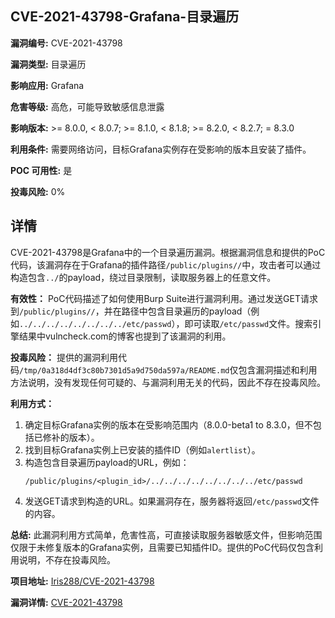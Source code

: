 ## CVE-2021-43798-Grafana-目录遍历

**漏洞编号:** CVE-2021-43798

**漏洞类型:** 目录遍历

**影响应用:** Grafana

**危害等级:** 高危，可能导致敏感信息泄露

**影响版本:** >= 8.0.0, < 8.0.7; >= 8.1.0, < 8.1.8; >= 8.2.0, < 8.2.7; = 8.3.0

**利用条件:** 需要网络访问，目标Grafana实例存在受影响的版本且安装了插件。

**POC 可用性:** 是

**投毒风险:** 0%

## 详情

CVE-2021-43798是Grafana中的一个目录遍历漏洞。根据漏洞信息和提供的PoC代码，该漏洞存在于Grafana的插件路径`/public/plugins//`中，攻击者可以通过构造包含`../`的payload，绕过目录限制，读取服务器上的任意文件。 

**有效性：**
PoC代码描述了如何使用Burp Suite进行漏洞利用。通过发送GET请求到`/public/plugins//`，并在路径中包含目录遍历的payload（例如`../../../../../../../../etc/passwd`），即可读取`/etc/passwd`文件。搜索引擎结果中vulncheck.com的博客也提到了该漏洞的利用。

**投毒风险：**
提供的漏洞利用代码`/tmp/0a318d4df3c80b7301d5a9d750da597a/README.md`仅包含漏洞描述和利用方法说明，没有发现任何可疑的、与漏洞利用无关的代码，因此不存在投毒风险。

**利用方式：**
1.  确定目标Grafana实例的版本在受影响范围内（8.0.0-beta1 to 8.3.0，但不包括已修补的版本）。
2.  找到目标Grafana实例上已安装的插件ID（例如`alertlist`）。
3.  构造包含目录遍历payload的URL，例如：
    ```
    /public/plugins/<plugin_id>/../../../../../../../../etc/passwd
    ```
4.  发送GET请求到构造的URL。如果漏洞存在，服务器将返回`/etc/passwd`文件的内容。

**总结:**
此漏洞利用方式简单，危害性高，可直接读取服务器敏感文件，但影响范围仅限于未修复版本的Grafana实例，且需要已知插件ID。提供的PoC代码仅包含利用说明，不存在投毒风险。

**项目地址:** [Iris288/CVE-2021-43798](https://github.com/Iris288/CVE-2021-43798)

**漏洞详情:** [CVE-2021-43798](https://nvd.nist.gov/vuln/detail/CVE-2021-43798)